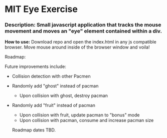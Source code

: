 # MIT Eye Exercise

### Description: Small javascript application that tracks the mouse movement and moves an "eye" element contained within a div.

**How to use:** Download repo and open the index.html in any js compatible browser. Move mouse around inside of the browser window and voila!

Roadmap:

Future improvements include:

- Collision detection with other Pacmen
- Randomly add "ghost" instead of pacman
  - Upon collision with ghost, destroy pacman
- Randomly add "fruit" instead of pacman
  - Upon collision with fruit, update pacman to "bonus" mode
  - Upon collision with pacman, consume and increase pacman size
  
  Roadmap dates TBD.
